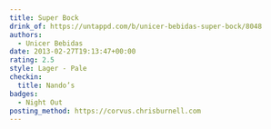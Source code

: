 ```yaml
---
title: Super Bock
drink_of: https://untappd.com/b/unicer-bebidas-super-bock/8048
authors:
  - Unicer Bebidas
date: 2013-02-27T19:13:47+00:00
rating: 2.5
style: Lager - Pale
checkin:
  title: Nando’s
badges:
  - Night Out
posting_method: https://corvus.chrisburnell.com
---
```


